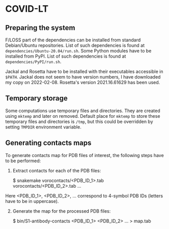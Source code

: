 COVID-LT
========

Preparing the system
--------------------

F/LOSS part of the dependencies can be installed from standard Debian/Ubuntu repositories.
List of such dependencies is found at `dependencies/Ubuntu-20.04/run.sh`.
Some Python modules have to be installed from PyPI.
List of such dependencies is found at `dependencies/PyPI/run.sh`.

Jackal and Rosetta have to be installed with their executables accessible in `$PATH`.
Jackal does not seem to have version numbers, I have downloaded my copy on 2022-02-08.
Rosetta's version 2021.16.61629 has been used.

Temporary storage
-----------------

Some computations use temporary files and directories.
They are created using `mktemp` and later on removed.
Default place for `mktemp` to store these temporary files and directories is `/tmp`, but this could be overridden by setting `TMPDIR` environment variable.

Generating contacts maps
------------------------

To generate contacts map for PDB files of interest, the following steps have to be performed:

1. Extract contacts for each of the PDB files:

    $ snakemake vorocontacts/<PDB_ID_1>.tab vorocontacts/<PDB_ID_2>.tab ...

Here <PDB_ID_1>, <PDB_ID_2>, ... correspond to 4-symbol PDB IDs (letters have to be in uppercase).

2. Generate the map for the processed PDB files:

    $ bin/S1-antibody-contacts <PDB_ID_1> <PDB_ID_2> ... > map.tab
